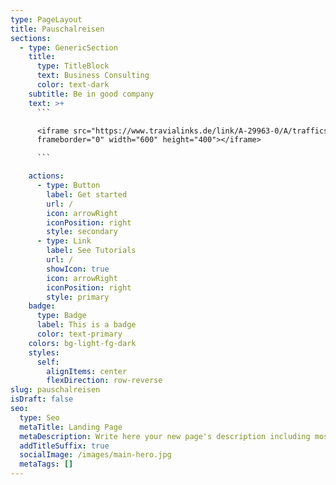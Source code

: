 ```yaml
---
type: PageLayout
title: Pauschalreisen
sections:
  - type: GenericSection
    title:
      type: TitleBlock
      text: Business Consulting
      color: text-dark
    subtitle: Be in good company
    text: >+
      ```

      <iframe src="https://www.travialinks.de/link/A-29963-0/A/trafficsTBE"
      frameborder="0" width="600" height="400"></iframe>

      ```

    actions:
      - type: Button
        label: Get started
        url: /
        icon: arrowRight
        iconPosition: right
        style: secondary
      - type: Link
        label: See Tutorials
        url: /
        showIcon: true
        icon: arrowRight
        iconPosition: right
        style: primary
    badge:
      type: Badge
      label: This is a badge
      color: text-primary
    colors: bg-light-fg-dark
    styles:
      self:
        alignItems: center
        flexDirection: row-reverse
slug: pauschalreisen
isDraft: false
seo:
  type: Seo
  metaTitle: Landing Page
  metaDescription: Write here your new page's description including most relevant keywords.
  addTitleSuffix: true
  socialImage: /images/main-hero.jpg
  metaTags: []
---
```

